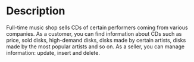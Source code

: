 # Description
Full-time music shop sells CDs of certain performers coming from various companies. As a customer, you can find information about CDs such as price, sold disks, high-demand disks,  disks made by certain  artists, disks made by the most popular artists and so on. As a seller, you can manage information: update, insert and delete.
